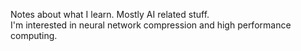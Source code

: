 Notes about what I learn. Mostly AI related stuff.  
I'm interested in neural network compression and high performance computing. 